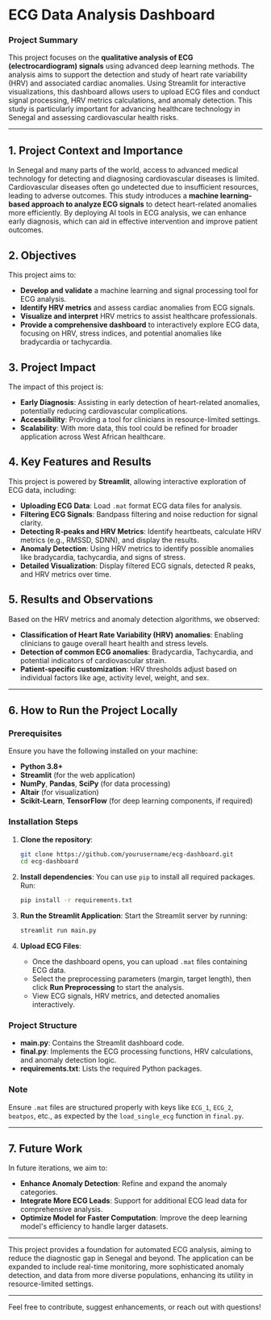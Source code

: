 

# ECG Data Analysis Dashboard

### Project Summary
This project focuses on the **qualitative analysis of ECG (electrocardiogram) signals** using advanced deep learning methods. The analysis aims to support the detection and study of heart rate variability (HRV) and associated cardiac anomalies. Using Streamlit for interactive visualizations, this dashboard allows users to upload ECG files and conduct signal processing, HRV metrics calculations, and anomaly detection. This study is particularly important for advancing healthcare technology in Senegal and assessing cardiovascular health risks.

---

## 1. Project Context and Importance
In Senegal and many parts of the world, access to advanced medical technology for detecting and diagnosing cardiovascular diseases is limited. Cardiovascular diseases often go undetected due to insufficient resources, leading to adverse outcomes. This study introduces a **machine learning-based approach to analyze ECG signals** to detect heart-related anomalies more efficiently. By deploying AI tools in ECG analysis, we can enhance early diagnosis, which can aid in effective intervention and improve patient outcomes.

## 2. Objectives
This project aims to:
- **Develop and validate** a machine learning and signal processing tool for ECG analysis.
- **Identify HRV metrics** and assess cardiac anomalies from ECG signals.
- **Visualize and interpret** HRV metrics to assist healthcare professionals.
- **Provide a comprehensive dashboard** to interactively explore ECG data, focusing on HRV, stress indices, and potential anomalies like bradycardia or tachycardia.

## 3. Project Impact
The impact of this project is:
- **Early Diagnosis**: Assisting in early detection of heart-related anomalies, potentially reducing cardiovascular complications.
- **Accessibility**: Providing a tool for clinicians in resource-limited settings.
- **Scalability**: With more data, this tool could be refined for broader application across West African healthcare.

## 4. Key Features and Results
This project is powered by **Streamlit**, allowing interactive exploration of ECG data, including:
- **Uploading ECG Data**: Load `.mat` format ECG data files for analysis.
- **Filtering ECG Signals**: Bandpass filtering and noise reduction for signal clarity.
- **Detecting R-peaks and HRV Metrics**: Identify heartbeats, calculate HRV metrics (e.g., RMSSD, SDNN), and display the results.
- **Anomaly Detection**: Using HRV metrics to identify possible anomalies like bradycardia, tachycardia, and signs of stress.
- **Detailed Visualization**: Display filtered ECG signals, detected R peaks, and HRV metrics over time.

## 5. Results and Observations
Based on the HRV metrics and anomaly detection algorithms, we observed:
- **Classification of Heart Rate Variability (HRV) anomalies**: Enabling clinicians to gauge overall heart health and stress levels.
- **Detection of common ECG anomalies**: Bradycardia, Tachycardia, and potential indicators of cardiovascular strain.
- **Patient-specific customization**: HRV thresholds adjust based on individual factors like age, activity level, weight, and sex.

---

## 6. How to Run the Project Locally

### Prerequisites
Ensure you have the following installed on your machine:
- **Python 3.8+**
- **Streamlit** (for the web application)
- **NumPy**, **Pandas**, **SciPy** (for data processing)
- **Altair** (for visualization)
- **Scikit-Learn**, **TensorFlow** (for deep learning components, if required)

### Installation Steps
1. **Clone the repository**:
   ```bash
   git clone https://github.com/yourusername/ecg-dashboard.git
   cd ecg-dashboard
   ```

2. **Install dependencies**:
   You can use `pip` to install all required packages. Run:
   ```bash
   pip install -r requirements.txt
   ```

3. **Run the Streamlit Application**:
   Start the Streamlit server by running:
   ```bash
   streamlit run main.py
   ```

4. **Upload ECG Files**:
   - Once the dashboard opens, you can upload `.mat` files containing ECG data.
   - Select the preprocessing parameters (margin, target length), then click **Run Preprocessing** to start the analysis.
   - View ECG signals, HRV metrics, and detected anomalies interactively.

### Project Structure
- **main.py**: Contains the Streamlit dashboard code.
- **final.py**: Implements the ECG processing functions, HRV calculations, and anomaly detection logic.
- **requirements.txt**: Lists the required Python packages.

### Note
Ensure `.mat` files are structured properly with keys like `ECG_1`, `ECG_2`, `beatpos`, etc., as expected by the `load_single_ecg` function in `final.py`.

---

## 7. Future Work
In future iterations, we aim to:
- **Enhance Anomaly Detection**: Refine and expand the anomaly categories.
- **Integrate More ECG Leads**: Support for additional ECG lead data for comprehensive analysis.
- **Optimize Model for Faster Computation**: Improve the deep learning model's efficiency to handle larger datasets.

---

This project provides a foundation for automated ECG analysis, aiming to reduce the diagnostic gap in Senegal and beyond. The application can be expanded to include real-time monitoring, more sophisticated anomaly detection, and data from more diverse populations, enhancing its utility in resource-limited settings.

---

Feel free to contribute, suggest enhancements, or reach out with questions!
